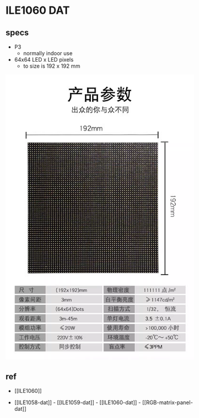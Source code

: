 
# ILE1060 DAT

## specs 

- P3
  - normally indoor use 
- 64x64 LED x LED pixels 
  - to size is 192 x 192 mm


![](33-57-14-03-08-2023.png)



## ref 

- [[ILE1060]]

- [[ILE1058-dat]] - [[ILE1059-dat]] - [[ILE1060-dat]] - [[RGB-matrix-panel-dat]]